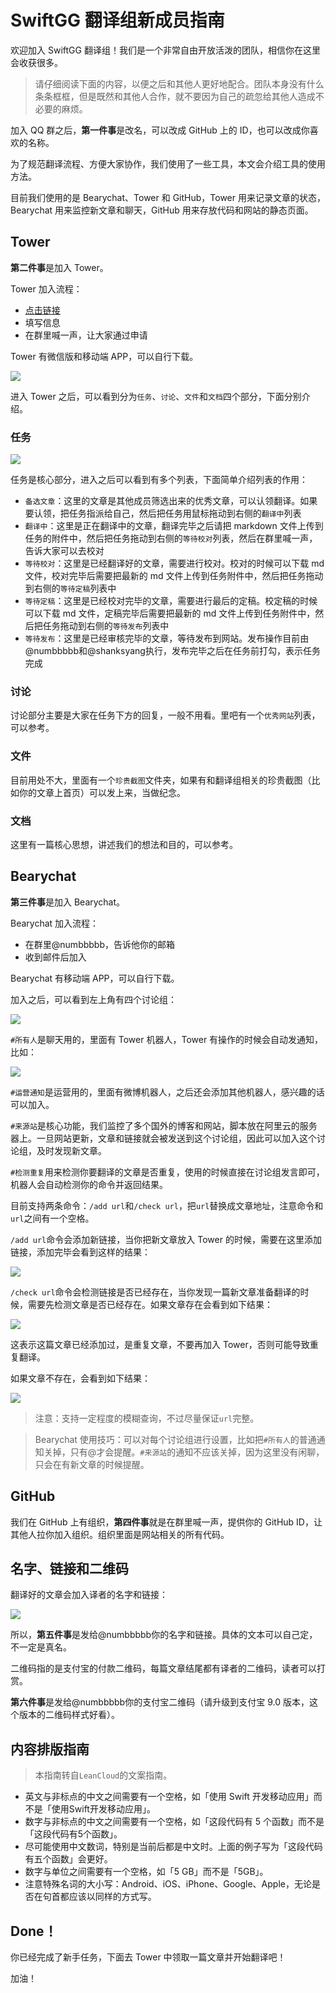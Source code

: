 # SwiftGG 翻译组新成员指南

欢迎加入 SwiftGG 翻译组！我们是一个非常自由开放活泼的团队，相信你在这里会收获很多。

> 请仔细阅读下面的内容，以便之后和其他人更好地配合。团队本身没有什么条条框框，但是既然和其他人合作，就不要因为自己的疏忽给其他人造成不必要的麻烦。

加入 QQ 群之后，**第一件事**是改名，可以改成 GitHub 上的 ID，也可以改成你喜欢的名称。

为了规范翻译流程、方便大家协作，我们使用了一些工具，本文会介绍工具的使用方法。

目前我们使用的是 Bearychat、Tower 和 GitHub，Tower 用来记录文章的状态，Bearychat 用来监控新文章和聊天，GitHub 用来存放代码和网站的静态页面。

## Tower

**第二件事**是加入 Tower。

Tower 加入流程：
- [点击链接](https://tower.im/join?t=2ece2e39a4aef51ed6d79d2515748f2f)
- 填写信息
- 在群里喊一声，让大家通过申请

Tower 有微信版和移动端 APP，可以自行下载。

![](https://raw.githubusercontent.com/SwiftGGTeam/GGHexo/master/guide-imgs/1.png)

进入 Tower 之后，可以看到分为`任务`、`讨论`、`文件`和`文档`四个部分，下面分别介绍。

### 任务

![](https://raw.githubusercontent.com/SwiftGGTeam/GGHexo/master/guide-imgs/2.png)

任务是核心部分，进入之后可以看到有多个列表，下面简单介绍列表的作用：
- `备选文章`：这里的文章是其他成员筛选出来的优秀文章，可以认领翻译。如果要认领，把任务指派给自己，然后把任务用鼠标拖动到右侧的`翻译中`列表
- `翻译中`：这里是正在翻译中的文章，翻译完毕之后请把 markdown 文件上传到任务的附件中，然后把任务拖动到右侧的`等待校对`列表，然后在群里喊一声，告诉大家可以去校对
- `等待校对`：这里是已经翻译好的文章，需要进行校对。校对的时候可以下载 md 文件，校对完毕后需要把最新的 md 文件上传到任务附件中，然后把任务拖动到右侧的`等待定稿`列表中
- `等待定稿`：这里是已经校对完毕的文章，需要进行最后的定稿。校定稿的时候可以下载 md 文件，定稿完毕后需要把最新的 md 文件上传到任务附件中，然后把任务拖动到右侧的`等待发布`列表中
- `等待发布`：这里是已经审核完毕的文章，等待发布到网站。发布操作目前由@numbbbbb和@shanksyang执行，发布完毕之后在任务前打勾，表示任务完成

### 讨论

讨论部分主要是大家在任务下方的回复，一般不用看。里吧有一个`优秀网站`列表，可以参考。

### 文件

目前用处不大，里面有一个`珍贵截图`文件夹，如果有和翻译组相关的珍贵截图（比如你的文章上首页）可以发上来，当做纪念。

### 文档

这里有一篇核心思想，讲述我们的想法和目的，可以参考。

## Bearychat

**第三件事**是加入 Bearychat。

Bearychat 加入流程：
- 在群里@numbbbbb，告诉他你的邮箱
- 收到邮件后加入

Bearychat 有移动端 APP，可以自行下载。

加入之后，可以看到左上角有四个讨论组：

![](https://raw.githubusercontent.com/SwiftGGTeam/GGHexo/master/guide-imgs/3.png)

`#所有人`是聊天用的，里面有 Tower 机器人，Tower 有操作的时候会自动发通知，比如：

![](https://raw.githubusercontent.com/SwiftGGTeam/GGHexo/master/guide-imgs/4.png)

`#运营通知`是运营用的，里面有微博机器人，之后还会添加其他机器人，感兴趣的话可以加入。

`#来源站`是核心功能，我们监控了多个国外的博客和网站，脚本放在阿里云的服务器上。一旦网站更新，文章和链接就会被发送到这个讨论组，因此可以加入这个讨论组，及时发现新文章。

`#检测重复`用来检测你要翻译的文章是否重复，使用的时候直接在讨论组发言即可，机器人会自动检测你的命令并返回结果。

目前支持两条命令：`/add url`和`/check url`，把`url`替换成文章地址，注意命令和`url`之间有一个空格。

`/add url`命令会添加新链接，当你把新文章放入 Tower 的时候，需要在这里添加链接，添加完毕会看到这样的结果：

![](https://raw.githubusercontent.com/SwiftGGTeam/GGHexo/master/guide-imgs/6.png)

`/check url`命令会检测链接是否已经存在，当你发现一篇新文章准备翻译的时候，需要先检测文章是否已经存在。如果文章存在会看到如下结果：

![](https://raw.githubusercontent.com/SwiftGGTeam/GGHexo/master/guide-imgs/7.png)

这表示这篇文章已经添加过，是重复文章，不要再加入 Tower，否则可能导致重复翻译。

如果文章不存在，会看到如下结果：

![](https://raw.githubusercontent.com/SwiftGGTeam/GGHexo/master/guide-imgs/8.png)

> 注意：支持一定程度的模糊查询，不过尽量保证`url`完整。

> Bearychat 使用技巧：可以对每个讨论组进行设置，比如把`#所有人`的普通通知关掉，只有@才会提醒。`#来源站`的通知不应该关掉，因为这里没有闲聊，只会在有新文章的时候提醒。

## GitHub

我们在 GitHub 上有组织，**第四件事**就是在群里喊一声，提供你的 GitHub ID，让其他人拉你加入组织。组织里面是网站相关的所有代码。

## 名字、链接和二维码

翻译好的文章会加入译者的名字和链接：

![](https://raw.githubusercontent.com/SwiftGGTeam/GGHexo/master/guide-imgs/5.png)

所以，**第五件事**是发给@numbbbbb你的名字和链接。具体的文本可以自己定，不一定是真名。

二维码指的是支付宝的付款二维码，每篇文章结尾都有译者的二维码，读者可以打赏。

**第六件事**是发给@numbbbbb你的支付宝二维码（请升级到支付宝 9.0 版本，这个版本的二维码样式好看）。

## 内容排版指南

> 本指南转自`LeanCloud`的文案指南。

- 英文与非标点的中文之间需要有一个空格，如「使用 Swift 开发移动应用」而不是「使用Swift开发移动应用」。
- 数字与非标点的中文之间需要有一个空格，如「这段代码有 5 个函数」而不是「这段代码有5个函数」。
- 尽可能使用中文数词，特别是当前后都是中文时。上面的例子写为「这段代码有五个函数」会更好。
- 数字与单位之间需要有一个空格，如「5 GB」而不是「5GB」。
- 注意特殊名词的大小写：Android、iOS、iPhone、Google、Apple，无论是否在句首都应该以同样的方式写。


## Done！

你已经完成了新手任务，下面去 Tower 中领取一篇文章并开始翻译吧！

加油！
